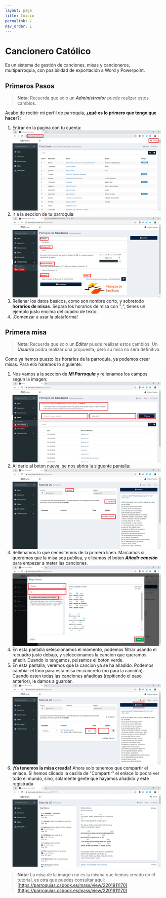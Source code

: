 ```yaml
---
layout: page
title: Inicio
permalink: /
nav_order: 1
---
```

# Cancionero Católico

Es un sistema de gestión de canciones, misas y cancioneros, multiparroquia, con posibilidad de exportación a Word y Powerpoint.

## Primeros Pasos
> **Nota**: Recuerda que solo un __*Administrador*__ puede realizar estos cambios.

Acabo de recibir mi perfil de parroquia, **¿qué es lo primero que tengo que hacer?**:

1. Entrar en la pagina con tu cuenta:
  ![Login](images/first_steps1.png)
2. Ir a la seccion de tu parroquia:
  ![Parroquia](admin/images/parish_admin.png)
3. Rellenar los datos basicos, como son nombre corto, y sobretodo **horarios de misas**. Separa los horarios de misa con ";", tienes un ejemplo justo encima del cuadro de texto.
4. ¡Comenzar a usar la plataforma!

## Primera misa
> **Nota**: Recuerda que solo un __*Editor*__ puede realizar estos cambios. Un __*Usuario*__ podra realizar una propuesta, pero su misa no sera definitiva.

Como ya hemos puesto los horarios de la parroquia, ya podemos crear misas. Para ello haremos lo siguiente:

1. Nos vamos a la seccion de __*Mi Parroquia*__ y rellenamos los campos segun la imagen:
  ![Creando Misa](misas/images/editor_mass_start.png)
2. Al darle al boton nueva, se nos abrira la siguente pantalla:
  ![Creando Misa](misas/images/editor_mass_blank.png)
3. Rellenamos lo que necesitemos de la primera linea. Marcamos si queremos que la misa sea publica, y clicamos el boton __*Añadir canción*__ para empezar a meter las canciones.
  ![Creando Misa](misas/images/mass_select_song.png)
4. En esta pantalla seleccionamos el momento, podemos filtrar usando el recuadro justo debajo, y seleccionamos la cancion que queramos añadir. Cuando lo tengamos, pulsamos el boton verde.
5. En esta pantalla, veremos que la cancion ya se ha añadido. Podemos cambiar el tono para esta misa en concreto (no para la canción). Cuando esten todas las canciones añadidas (repitiendo el paso anterior), le damos a guardar.
  ![Creando Misa](misas/images/mass_selected_save.png)
6. **¡Ya tenemos la misa creada!** Ahora solo tenemos que compartir el enlace. Si hemos clicado la casilla de "Compartir" el enlace lo podra ver todo el mundo, sino, solamente gente que hayamos añadido y este registrada.
  ![Misa Creada](misas/images/mass_created.PNG)
  > **Nota**: La misa de la imagen no es la misma que hemos creado en el tutorial, es otra que puedes consultar aqui: [https://parroquias.csbook.es/mass/view/2201911170](https://parroquias.csbook.es/mass/view/2201911170)